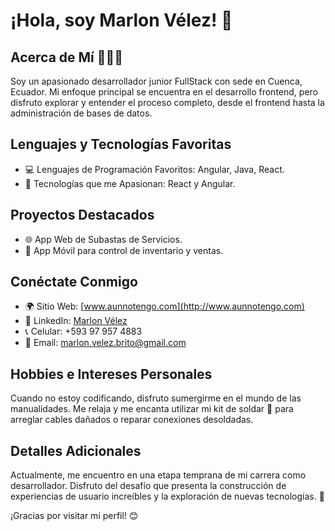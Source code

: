 # ¡Hola, soy Marlon Vélez! 👋

## Acerca de Mí 👨🏻‍💻
Soy un apasionado desarrollador junior FullStack con sede en Cuenca, Ecuador. Mi enfoque principal se encuentra en el desarrollo frontend, pero disfruto explorar y entender el proceso completo, desde el frontend hasta la administración de bases de datos.

## Lenguajes y Tecnologías Favoritas
- 💻 Lenguajes de Programación Favoritos: Angular, Java, React.
- 🚀 Tecnologías que me Apasionan: React y Angular.

## Proyectos Destacados
- 🌐 App Web de Subastas de Servicios.
- 📱 App Móvil para control de inventario y ventas.

## Conéctate Conmigo
- 🌍 Sitio Web: [www.aunnotengo.com](http://www.aunnotengo.com)
- 💼 LinkedIn: [Marlon Vélez](https://www.linkedin.com/in/marlon-v%C3%A9lez-b7a880299/)
- 📞 Celular: +593 97 957 4883
- 📧 Email: marlon.velez.brito@gmail.com

## Hobbies e Intereses Personales
Cuando no estoy codificando, disfruto sumergirme en el mundo de las manualidades. Me relaja y me encanta utilizar mi kit de soldar 🔧 para arreglar cables dañados o reparar conexiones desoldadas.

## Detalles Adicionales
Actualmente, me encuentro en una etapa temprana de mi carrera como desarrollador. Disfruto del desafío que presenta la construcción de experiencias de usuario increíbles y la exploración de nuevas tecnologías. 🚀

¡Gracias por visitar mi perfil! 😊
